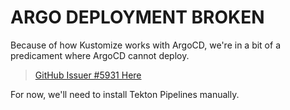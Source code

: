 # ARGO DEPLOYMENT BROKEN

Because of how Kustomize works with ArgoCD, we're in a bit of a predicament where ArgoCD cannot deploy. 

> [GitHub Issuer #5931 Here](https://github.com/tektoncd/pipeline/issues/5931)

For now, we'll need to install Tekton Pipelines manually.
